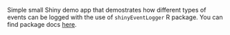 Simple small Shiny demo app that demostrates how different types of events
can be logged with the use of `shinyEventLogger` R package.
You can find package docs [here](https://kalimu.github.io/shinyEventLogger/index.html).
